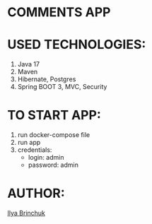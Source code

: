 COMMENTS APP
======
USED TECHNOLOGIES:
======
1. Java 17
2. Maven
3. Hibernate, Postgres
4. Spring BOOT 3, MVC, Security

TO START APP:
======
1. run docker-compose file
2. run app
3. credentials:
   * login: admin
   * password: admin


AUTHOR:
======
[Ilya Brinchuk](https://www.linkedin.com/in/ilia-brinchuk-7b9b811b1/)
